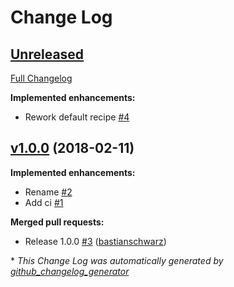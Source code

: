 # Change Log

## [Unreleased](https://github.com/codenamephp/chef.cookbook.apache2/tree/HEAD)

[Full Changelog](https://github.com/codenamephp/chef.cookbook.apache2/compare/v1.0.0...HEAD)

**Implemented enhancements:**

- Rework default recipe [\#4](https://github.com/codenamephp/chef.cookbook.apache2/issues/4)

## [v1.0.0](https://github.com/codenamephp/chef.cookbook.apache2/tree/v1.0.0) (2018-02-11)
**Implemented enhancements:**

- Rename [\#2](https://github.com/codenamephp/chef.cookbook.apache2/issues/2)
- Add ci [\#1](https://github.com/codenamephp/chef.cookbook.apache2/issues/1)

**Merged pull requests:**

- Release 1.0.0 [\#3](https://github.com/codenamephp/chef.cookbook.apache2/pull/3) ([bastianschwarz](https://github.com/bastianschwarz))



\* *This Change Log was automatically generated by [github_changelog_generator](https://github.com/skywinder/Github-Changelog-Generator)*